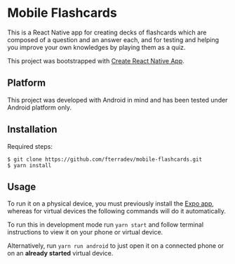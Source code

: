 # Mobile Flashcards

This is a React Native app for creating decks of flashcards which are composed of a question and an answer each, and for testing and helping you improve your own knowledges by playing them as a quiz.

This project was bootstrapped with [Create React Native App](https://github.com/react-community/create-react-native-app).

## Platform

This project was developed with Android in mind and has been tested under Android platform only.

## Installation 

Required steps:
```
$ git clone https://github.com/fterradev/mobile-flashcards.git
$ yarn install
```

## Usage

To run it on a physical device, you must previously install the [Expo app](https://expo.io), whereas for virtual devices the following commands will do it automatically.

To run this in development mode run `yarn start` and follow terminal instructions to view it on your phone or virtual device.

Alternatively, run `yarn run android` to just open it on a connected phone or on an **already started** virtual device.